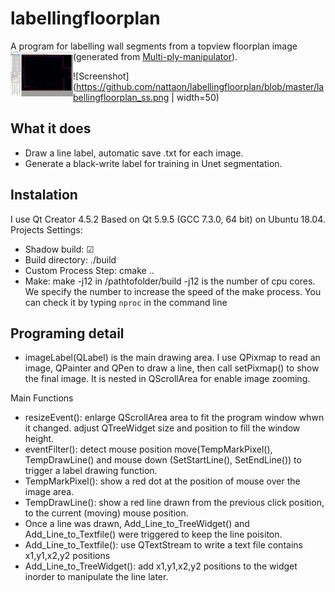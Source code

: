 # labellingfloorplan
A program for labelling wall segments from a topview floorplan image (generated from [Multi-ply-manipulator](https://github.com/nattaon/Multi-ply-manipulator)).
<a href="url"><img src="https://github.com/nattaon/labellingfloorplan/blob/master/labellingfloorplan_ss.png" align="left" width="100" ></a>


![Screenshot](https://github.com/nattaon/labellingfloorplan/blob/master/labellingfloorplan_ss.png  | width=50)

## What it does
- Draw a line label, automatic save .txt for each image.
- Generate a black-write label for training in Unet segmentation.

## Instalation
I use Qt Creator 4.5.2 Based on Qt 5.9.5 (GCC 7.3.0, 64 bit) on Ubuntu 18.04.
Projects Settings:
- Shadow build: ☑
- Build directory: ./build
- Custom Process Step: cmake ..
- Make: make -j12 in /pathtofolder/build
-j12 is the number of cpu cores. We specify the number to increase the speed of the make process. You can check it by typing `nproc` in the command line

## Programing detail
- imageLabel(QLabel) is the main drawing area. I use QPixmap to read an image, QPainter and QPen to draw a line, then call setPixmap() to show the final image. It is nested in QScrollArea for enable image zooming.

Main Functions
- resizeEvent(): enlarge QScrollArea area to fit the program window whwn it changed. adjust QTreeWidget size and position to fill the window height.
- eventFilter(): detect mouse position move(TempMarkPixel(), TempDrawLine() 
and mouse down (SetStartLine(), SetEndLine()) to trigger a label drawing function.
- TempMarkPixel(): show a red dot at the position of mouse over the image area.
- TempDrawLine(): show a red line drawn from the previous click position, to the current (moving) mouse position.
- Once a line was drawn, Add_Line_to_TreeWidget() and Add_Line_to_Textfile() were triggered to keep the line poisiton.
- Add_Line_to_Textfile(): use QTextStream to write a text file contains x1,y1,x2,y2 positions
- Add_Line_to_TreeWidget(): add x1,y1,x2,y2 positions to the widget inorder to manipulate the line later.


